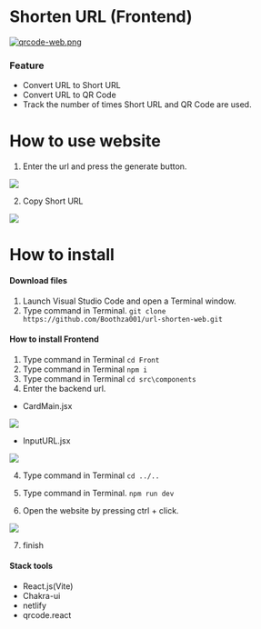 # Shorten URL (Frontend)

[![qrcode-web.png](https://i.postimg.cc/c4tnL310/qrcode-web.png)](https://ugritbooth.netlify.app/)

### Feature
- Convert URL to Short URL
- Convert URL to QR Code
- Track the number of times Short URL and QR Code are used.

# How to use website
1. Enter the url and press the generate button.

[![](https://i.postimg.cc/0jc5GDgW/Screenshot-2024-03-31-135436.png)](https://postimg.cc/fSShD3Rm)

2. Copy Short URL

[![](https://i.postimg.cc/V69X8GMJ/Screenshot-2024-03-31-140043.png)](https://postimg.cc/7G651NK4)


# How to install

#### Download files
1. Launch Visual Studio Code and open a Terminal window.
2. Type command in Terminal.     `git clone https://github.com/Boothza001/url-shorten-web.git`

#### How to install Frontend
1. Type command in Terminal     `cd Front`
2. Type command in Terminal     `npm i`
2. Type command in Terminal     `cd src\components`
3. Enter the backend url.
- CardMain.jsx

[![](https://i.postimg.cc/76mPy0B3/Screenshot-2024-03-31-133244.png)](https://postimg.cc/cgtGRgGC)

- InputURL.jsx

[![](https://i.postimg.cc/JnLncRFF/Screenshot-2024-03-31-134124.png)](https://postimg.cc/t1Bp9Gpd)

4. Type command in Terminal     `cd ../..`
5. Type command in Terminal.     `npm run dev`

6. Open the website by pressing ctrl + click.

[![](https://i.postimg.cc/k57msw9n/Screenshot-2024-03-31-141041.png)](https://postimg.cc/CRrXLGzt)

7. finish

#### Stack tools
- React.js(Vite)
- Chakra-ui
- netlify
- qrcode.react
